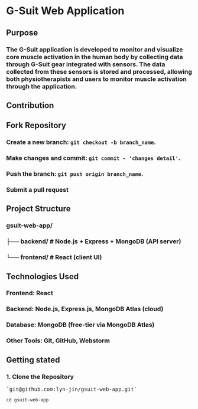 # G-Suit Web Application
## Purpose
### The G-Suit application is developed to monitor and visualize core muscle activation in the human body by collecting data through G-Suit gear integrated with sensors. The data collected from these sensors is stored and processed, allowing both physiotherapists and users to monitor muscle activation through the application.

## Contribution
## Fork Repository
### Create a new branch: `git checkout -b branch_name`.
### Make changes and commit: `git commit - 'changes detail'`.
### Push the branch: `git push origin branch_name`.
### Submit a pull request

## Project Structure
### gsuit-web-app/
### ├── backend/     # Node.js + Express + MongoDB (API server)
### └── frontend/    # React (client UI)

## Technologies Used
### Frontend: React
### Backend: Node.js, Express.js, MongoDB Atlas (cloud)
### Database: MongoDB (free-tier via MongoDB Atlas)
### Other Tools: Git, GitHub, Webstorm

## Getting stated
### 1. Clone the Repository
<pre>`git@github.com:lyn-jin/gsuit-web-app.git`</pre>
`cd gsuit-web-app`

### 

